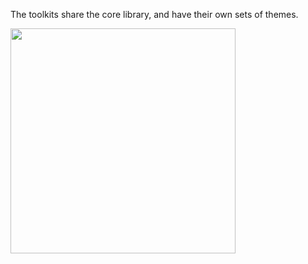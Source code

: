 The toolkits share the core library, and have their own sets of themes.

<img src="resources/images/ext6/CoreToolkitTheme.jpg"  height="360"/>